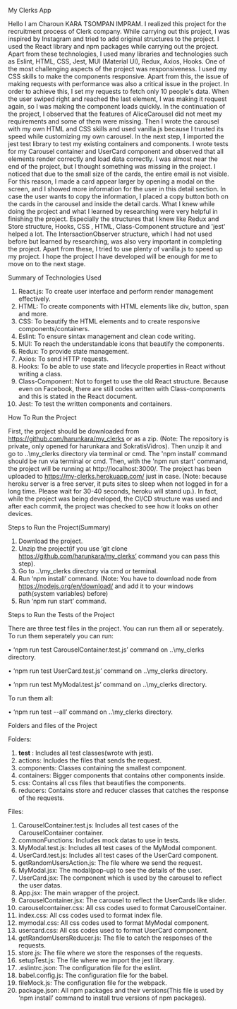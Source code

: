 My Clerks App

Hello I am Charoun KARA TSOMPAN IMPRAM. I realized this project for the recruitment process of Clerk company. While carrying out this project, I was inspired by Instagram and tried to add original structures to the project. I used the React library and npm packages while carrying out the project. Apart from these technologies, I used many libraries and technologies such as Eslint, HTML, CSS, Jest, MUI (Material UI), Redux, Axios, Hooks.
One of the most challenging aspects of the project was responsiveness. I used my CSS skills to make the components responsive. Apart from this, the issue of making requests with performance was also a critical issue in the project. In order to achieve this, I set my requests to fetch only 10 people's data. When the user swiped right and reached the last element, I was making it request again, so I was making the component loads quickly.
In the continuation of the project, I observed that the features of AliceCarousel did not meet my requirements and some of them were missing. Then I wrote the carousel with my own HTML and CSS skills and used vanilla.js because I trusted its speed while customizing my own carousel. In the next step, I imported the jest test library to test my existing containers and components. I wrote tests for my Carousel container and UserCard component and observed that all elements render correctly and load data correctly.
I was almost near the end of the project, but I thought something was missing in the project. I noticed that due to the small size of the cards, the entire email is not visible. For this reason, I made a card appear larger by opening a modal on the screen, and I showed more information for the user in this detail section. In case the user wants to copy the information, I placed a copy button both on the cards in the carousel and inside the detail cards.
What I knew while doing the project and what I learned by researching were very helpful in finishing the project. Especially the structures that I knew like Redux and Store structure, Hooks, CSS , HTML, Class-Component structure and 'jest' helped a lot. The IntersactionObserver structure, which I had not used before but learned by researching, was also very important in completing the project. Apart from these, I tried to use plenty of vanilla.js to speed up my project. I hope the project I have developed will be enough for me to move on to the next stage.


Summary of Technologies Used

1.	React.js: To create user interface and perform render management effectively.
2.	HTML: To create components with HTML elements like div, button, span and more.
3.	CSS: To beautify the HTML elements and to create responsive components/containers.
4.	Eslint: To ensure sintax management and clean code writing.
5.	MUI: To reach the understandable icons that beautify the components.
6.	Redux: To provide state management.
7.	Axios: To send HTTP requests.
8.	Hooks: To be able to use state and lifecycle properties in React without writing a class.
9.	Class-Component: Not to forget to use the old React structure. Because even on Facebook, there are still codes written with Class-components and this is stated in the React document.
10.	Jest: To test the written components and containers.



How To Run the Project

First, the project should be downloaded from https://github.com/harunkara/my_clerks or as a zip. (Note: The repository is private, only opened for harunkara and SokratisVidros). Then unzip it and go to ..\my_clerks directory via terminal or cmd. The 'npm install' command should be run via terminal or cmd. Then, with the 'npm run start' command, the project will be running at http://localhost:3000/.
The project has been uploaded to https://my-clerks.herokuapp.com/ just in case. (Note: because heroku server is a free server, it puts sites to sleep when not logged in for a long time. Please wait for 30-40 seconds, heroku will stand up.). In fact, while the project was being developed, the CI/CD structure was used and after each commit, the project was checked to see how it looks on other devices.


Steps to Run the Project(Summary)

1.	Download the project.
2.	Unzip the project(if you use ‘git clone https://github.com/harunkara/my_clerks’ command you can pass this step).
3.	Go to ..\my_clerks directory via cmd or terminal.
4.	Run ‘npm install’ command. (Note: You have to download node from https://nodejs.org/en/download/ and add it to your windows path(system variables) before)
5.	Run ‘npm run start’ command.


Steps to Run the Tests of the Project

There are three test files in the project. You can run them all or seperately. To run them seperately you can run:

•	‘npm run test CarouselContainer.test.js’ command on ..\my_clerks directory.

•	‘npm run test UserCard.test.js’ command on ..\my_clerks directory.

•	‘npm run test MyModal.test.js’ command on ..\my_clerks directory.

To run them all:

•	‘npm run test --all’ command on ..\my_clerks directory.


Folders and files of the Project

Folders:

1.	__test__ : Includes all test classes(wrote with jest).
2.	actions: Includes the files that sends the request. 
3.	components: Classes containing the smallest component. 
4.	containers: Bigger components that contains other components inside.
5.	css: Contains all css files that beautifies the components. 
6.	reducers: Contains store and reducer classes that catches the response of the requests.

Files:


1.	CarouselContainer.test.js: Includes all test cases of the CarouselContainer container.
2.	commonFunctions: Includes mock datas to use in tests.
3.	MyModal.test.js: Includes all test cases of the MyModal component.
4.	UserCard.test.js: Includes all test cases of the UserCard component.
5.	getRandomUsersAction.js: The file where we send the request.
6.	MyModal.jsx: The modal(pop-up) to see the details of the user.
7.	UserCard.jsx: The component which is used by the carousel to reflect the user datas.
8.	App.jsx: The main wrapper of the project.
9.	CarouselContainer.jsx: The carousel to reflect the UserCards like slider.
10.	carouselcontainer.css: All css codes used to format CarouselContainer.
11.	index.css: All css codes used to format index file.
12.	mymodal.css: All css codes used to format MyModal component.
13.	usercard.css: All css codes used to format UserCard component.
14.	getRandomUsersReducer.js: The file to catch the responses of the requests.
15.	store.js: The file where we store the responses of the requests.
16.	setupTest.js: The file where we import the jest library.
17.	.eslintrc.json: The configuration file for the eslint.
18.	babel.config.js: The configuration file for the babel.
19.	fileMock.js: The configuration file for the webpack.
20.	package.json: All npm packages and their versions(This file is used by ‘npm install’ command to install true versions of npm packages).
